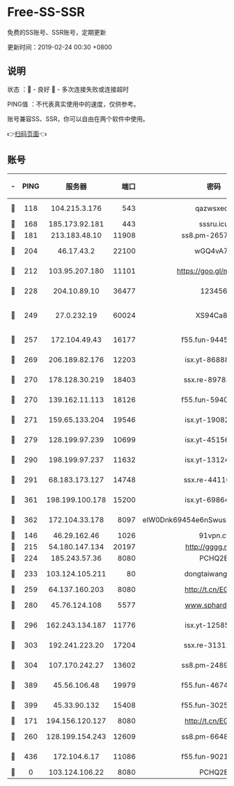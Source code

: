 # Free-SS-SSR

免费的SS账号、SSR账号，定期更新

更新时间：2019-02-24 00:30 +0800

## 说明

状态     ：🙂 - 良好 🙁 - 多次连接失败或连接超时

PING值   ：不代表真实使用中的速度，仅供参考。

账号兼容SS、SSR，你可以自由在两个软件中使用。

👉[扫码页面](https://liesauer.github.io/free-ss-ssr.github.io/)👈

## 账号

|-|PING|服务器|端口|密码|加密方式|区域|
|:----:|:----:|:-----:|-----:|:----:|:----:|:----:|
|🙂|118|104.215.3.176|543|qazwsxedc|aes-256-gcm|JP|
|🙂|168|185.173.92.181|443|sssru.icu|rc4-md5|RU|
|🙂|181|213.183.48.10|11908|ss8.pm-26579445|rc4-md5|RU|
|🙂|204|46.17.43.2|22100|wGQ4vA7D|aes-256-gcm|RU|
|🙂|212|103.95.207.180|11101|https://goo.gl/m1zu1p|chacha20-ietf|CN|
|🙂|228|204.10.89.10|36477|123456|aes-256-cfb|US|
|🙂|249|27.0.232.19|60024|XS94Ca8K|xchacha20-ietf-poly1305|HK|
|🙂|257|172.104.49.43|16177|f55.fun-94458242|aes-256-cfb|SG|
|🙂|269|206.189.82.176|12203|isx.yt-86888491|aes-256-cfb|SG|
|🙂|270|178.128.30.219|18403|ssx.re-89783245|aes-256-cfb|SG|
|🙂|270|139.162.11.113|18126|f55.fun-59408328|aes-256-cfb|SG|
|🙂|271|159.65.133.204|19546|isx.yt-19082331|aes-256-cfb|SG|
|🙂|279|128.199.97.239|10699|isx.yt-45156697|aes-256-cfb|SG|
|🙂|290|198.199.97.237|11632|isx.yt-13124649|aes-256-cfb|US|
|🙂|291|68.183.173.127|14748|ssx.re-44110237|aes-256-cfb|US|
|🙂|361|198.199.100.178|15200|isx.yt-69864380|aes-256-cfb|US|
|🙂|362|172.104.33.178|8097|eIW0Dnk69454e6nSwuspv9DmS201tQ0D|aes-256-cfb|SG|
|🙂|146|46.29.162.46|1026|91vpn.cf|rc4-md5|RU|
|🙂|215|54.180.147.134|20197|http://gggg.rocks|chacha20|KR|
|🙂|224|185.243.57.36|8080|PCHQ2E|rc4-md5|US|
|🙂|233|103.124.105.211|80|dongtaiwang.com|aes-256-cfb|US|
|🙂|259|64.137.160.203|8080|http://t.cn/EGJIyrl|rc4-md5|CA|
|🙂|280|45.76.124.108|5577|www.sphard.com|aes-256-cfb|AU|
|🙂|296|162.243.134.187|11776|isx.yt-12585814|aes-256-cfb|US|
|🙂|303|192.241.223.20|17204|ssx.re-31312379|aes-256-cfb|US|
|🙂|304|107.170.242.27|13602|ss8.pm-24894084|aes-256-cfb|US|
|🙂|389|45.56.106.48|19979|f55.fun-46740647|aes-256-cfb|US|
|🙂|399|45.33.90.132|15408|f55.fun-30254973|aes-256-cfb|US|
|🙁|171|194.156.120.127|8080|http://t.cn/EGJIyrl|rc4-md5|RU|
|🙁|260|128.199.154.243|12609|ss8.pm-66482208|aes-256-cfb|SG|
|🙁|436|172.104.6.17|11086|f55.fun-90218107|aes-256-cfb|US|
|🙁|0|103.124.106.22|8080|PCHQ2E|rc4-md5|US|
